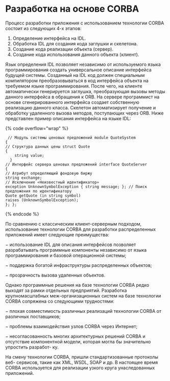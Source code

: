 # Разработка на основе CORBA

&#x20;Процесс разработки приложения с использованием технологии CORBA состоит из следующих 4-х этапов:

1. Определение интерфейса на IDL.
2. Обработка IDL для создания кода заглушки и скелетона.
3. Создание кода реализации объекта (сервер).
4. Создание кода использования данного объекта (клиент).&#x20;

Язык определения IDL позволяет независимо от используемого языка программирования создать универсальное описание интерфейса будущей системы. Созданный на IDL код должен специальным компилятором преобразовываться в код интерфейса объекта на требуемом языке программирования. После чего, на клиенте автоматически генерируется заглушка, преобразующая вызовы методы данного интерфейса в обращения к ORB. На сервере программист на основе сгенерированного интерфейса создает собственную реализацию данного класса. Скелетон автоматизирует получение и обработку удаленного вызова методов, поступающих через ORB. Ниже представлен пример описания интерфейса на языке IDL:

{% code overflow="wrap" %}
```
 // Модуль системы ценовых предложений module QuoteSystem
{
// Структура данных цены struct Quote
{
    string value;
  }
// Интерфейс сервера ценовых предложений interface QuoteServer
{
// Атрибут определяющий фондовую биржу
string exchange;
// Исключение «Неизвестный идентификатор»
exception UnknownSymbolException { string message; }; // Поиск предложения по идентификатору
Quote getQuote (in string symbol)
raises (UnknownSymbolException);
}; };

```
{% endcode %}

По сравнению с классическим клиент-серверным подходом, использование технологии CORBA для разработки распределенных приложений имеет следующие преимущества:

−  использование IDL для описания интерфейсов позволяет разрабатывать программные компоненты независимо от языка программирования и базовой операционной системы;

−  поддержка богатой инфраструктуры распределенных объектов;

−  прозрачность вызова удаленных объектов.

Однако программные решения на базе технологии CORBA редко выходят за рамки отдельных предприятий. Разработка крупномасштабных меж-организационных систем на базе технологии CORBA сопряжена со следующими трудностями:

−  плохая совместимость различных реализаций технологии CORBA от различных поставщиков;

−  проблемы взаимодействия узлов CORBA через Интернет;

−  несогласованность многих архитектурных решений CORBA и отсутствие компонентной модели, которая могла бы значительно упростить разработ- ку.

На смену технологии CORBA, пришли стандартизованные протоколы веб- сервисов, такие как XML, WSDL, SOAP и др. В настоящее время CORBA используется для реализации узкого круга унаследованных приложений.
